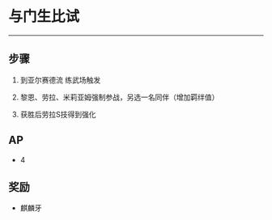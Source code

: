 # 与门生比试

---

## 步骤

1. 到亚尔赛德流 练武场触发

2. 黎恩、劳拉、米莉亚姆强制参战，另选一名同伴（增加羁绊值）

3. 获胜后劳拉S技得到强化

## AP

- 4

## 奖励

- 麒麟牙